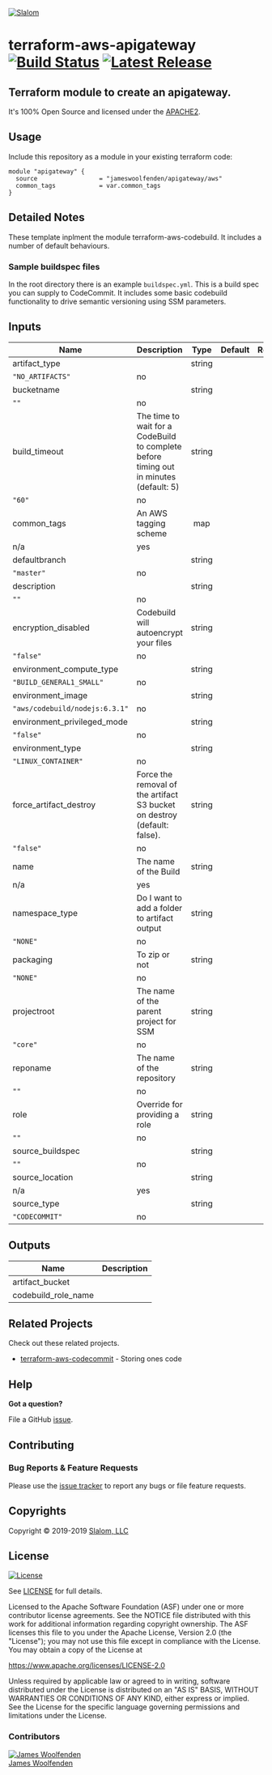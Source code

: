 [![Slalom][logo]](https://slalom.com)

# terraform-aws-apigateway [![Build Status](https://api.travis-ci.com/JamesWoolfenden/terraform-aws-codebuild.svg?branch=master)](https://travis-ci.com/JamesWoolfenden/terraform-aws-codebuild) [![Latest Release](https://img.shields.io/github/release/JamesWoolfenden/terraform-aws-codebuild.svg)](https://github.com/JamesWoolfenden/terraform-aws-codebuild/releases/latest)

Terraform module to create an apigateway.
---

It's 100% Open Source and licensed under the [APACHE2](LICENSE).

## Usage

Include this repository as a module in your existing terraform code:

```hcl
module "apigateway" {
  source                 = "jameswoolfenden/apigateway/aws"
  common_tags            = var.common_tags
}
```

## Detailed Notes

These template inplment the module terraform-aws-codebuild. It includes a number of default behaviours.

### Sample buildspec files

In the root directory there is an example `buildspec.yml`. This is a build spec you can supply to CodeCommit. It includes some basic codebuild functionality to drive semantic versioning using SSM parameters.

<!-- BEGINNING OF PRE-COMMIT-TERRAFORM DOCS HOOK -->
## Inputs

| Name | Description | Type | Default | Required |
|------|-------------|:----:|:-----:|:-----:|
| artifact\_type |  | string
 | `"NO_ARTIFACTS"` | no |
| bucketname |  | string
 | `""` | no |
| build\_timeout | The time to wait for a CodeBuild to complete before timing out in minutes (default: 5) | string
 | `"60"` | no |
| common\_tags | An AWS tagging scheme | map
 | n/a | yes |
| defaultbranch |  | string
 | `"master"` | no |
| description |  | string
 | `""` | no |
| encryption\_disabled | Codebuild will autoencrypt your files | string
 | `"false"` | no |
| environment\_compute\_type |  | string
 | `"BUILD_GENERAL1_SMALL"` | no |
| environment\_image |  | string
 | `"aws/codebuild/nodejs:6.3.1"` | no |
| environment\_privileged\_mode |  | string
 | `"false"` | no |
| environment\_type |  | string
 | `"LINUX_CONTAINER"` | no |
| force\_artifact\_destroy | Force the removal of the artifact S3 bucket on destroy (default: false). | string
 | `"false"` | no |
| name | The name of the Build | string
 | n/a | yes |
| namespace\_type | Do I want to add a folder to artifact output | string
 | `"NONE"` | no |
| packaging | To zip or not | string
 | `"NONE"` | no |
| projectroot | The name of the parent project for SSM | string
 | `"core"` | no |
| reponame | The name of the repository | string
 | `""` | no |
| role | Override for providing a role | string
 | `""` | no |
| source\_buildspec |  | string
 | `""` | no |
| source\_location |  | string
 | n/a | yes |
| source\_type |  | string
 | `"CODECOMMIT"` | no |

## Outputs

| Name | Description |
|------|-------------|
| artifact\_bucket |  |
| codebuild\_role\_name |  |

<!-- END OF PRE-COMMIT-TERRAFORM DOCS HOOK -->
## Related Projects

Check out these related projects.

- [terraform-aws-codecommit](https://github.com/jameswoolfenden/terraform-aws-codebuild) - Storing ones code

## Help

**Got a question?**

File a GitHub [issue](https://github.com/jameswoolfenden/terraform-aws-codebuild/issues).

## Contributing

### Bug Reports & Feature Requests

Please use the [issue tracker](https://github.com/jameswoolfenden/terraform-aws-codebuild/issues) to report any bugs or file feature requests.

## Copyrights

Copyright © 2019-2019 [Slalom, LLC](https://slalom.com)

## License

[![License](https://img.shields.io/badge/License-Apache%202.0-blue.svg)](https://opensource.org/licenses/Apache-2.0)

See [LICENSE](LICENSE) for full details.

Licensed to the Apache Software Foundation (ASF) under one
or more contributor license agreements.  See the NOTICE file
distributed with this work for additional information
regarding copyright ownership.  The ASF licenses this file
to you under the Apache License, Version 2.0 (the
"License"); you may not use this file except in compliance
with the License.  You may obtain a copy of the License at

<https://www.apache.org/licenses/LICENSE-2.0>

Unless required by applicable law or agreed to in writing,
software distributed under the License is distributed on an
"AS IS" BASIS, WITHOUT WARRANTIES OR CONDITIONS OF ANY
KIND, either express or implied.  See the License for the
specific language governing permissions and limitations
under the License.

### Contributors

  [![James Woolfenden][jameswoolfenden_avatar]][jameswoolfenden_homepage]<br/>[James Woolfenden][jameswoolfenden_homepage]

  [jameswoolfenden_homepage]: https://github.com/jameswoolfenden
  [jameswoolfenden_avatar]: https://github.com/jameswoolfenden.png?size=150

[logo]: https://gist.githubusercontent.com/JamesWoolfenden/5c457434351e9fe732ca22b78fdd7d5e/raw/15933294ae2b00f5dba6557d2be88f4b4da21201/slalom-logo.png
[website]: https://slalom.com
[github]: https://github.com/jameswoolfenden
[linkedin]: https://www.linkedin.com/company/slalom-consulting/
[twitter]: https://twitter.com/Slalom

[share_twitter]: https://twitter.com/intent/tweet/?text=terraform-aws-codebuild&url=https://github.com/jameswoolfenden/terraform-aws-codebuild
[share_linkedin]: https://www.linkedin.com/shareArticle?mini=true&title=terraform-aws-codebuild&url=https://github.com/jameswoolfenden/terraform-aws-codebuild
[share_reddit]: https://reddit.com/submit/?url=https://github.com/jameswoolfenden/terraform-aws-codebuild
[share_facebook]: https://facebook.com/sharer/sharer.php?u=https://github.com/jameswoolfenden/terraform-aws-codebuild
[share_email]: mailto:?subject=terraform-aws-codebuild&body=https://github.com/jameswoolfenden/terraform-aws-codebuild
